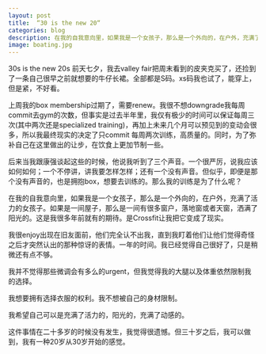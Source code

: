 ```yaml
---
layout: post
title:  “30 is the new 20“
categories: blog
description: 在我的自我意向里，如果我是一个女孩子，那么是一个外向的，在户外，充满了活力的女孩子。如果是一间屋子，那么是一间有很多窗户，落地窗或者天窗，洒满了阳光的。这是我很多年前就有的期待。是Crossfit让我把它变成了现实。
image: boating.jpg
---
```



30s is the new 20s
前天七夕，我去valley fair把周末看到的皮夹克买了，还捡到了一条自己很早之前就想要的牛仔长裙。全部都是S码。xs码我也试了，能穿上，但是紧，不好看。

上周我的box membership过期了，需要renew。我很不想downgrade我每周commit去gym的次数，但事实是过去半年里，我仅有极少的时间可以保证每周三次(其中两次还是specialized training)，再加上未来几个月可以预见到的变动会很多，所以我最终现实的决定了只commit 每周两次训练，高质量的。同时，为了弥补自己在这里做出的让步，在饮食上更加节制一些。

后来当我跟康强谈起这些的时候，他说我听到了三个声音。一个很严厉，说我应该如何如何；一个不停讲，讲我要怎样怎样；还有一个没有声音。但似乎，即便是那个没有声音的，也是拥抱box，想要去训练的。那么我的训练是为了什么呢？

在我的自我意向里，如果我是一个女孩子，那么是一个外向的，在户外，充满了活力的女孩子。如果是一间屋子，那么是一间有很多窗户，落地窗或者天窗，洒满了阳光的。这是我很多年前就有的期待。是Crossfit让我把它变成了现实。

我很enjoy出现在旧友面前，他们完全认不出我，直到我盯着他们让他们觉得奇怪之后才突然认出的那种惊讶的表情。一年的时间。我已经觉得自己很好了，只是稍微还有点不够。

我并不觉得那些微调会有多么的urgent，但我觉得我的大腿以及体重依然限制我的选择。

我想要拥有选择衣服的权利。我不想被自己的身材限制。

我希望自己可以是充满了活力的，阳光的，充满了动感的。

这件事情在二十多岁的时候没有发生，我觉得很遗憾。但三十岁之后，我可以做到，我有一种20岁从30岁开始的感觉。



